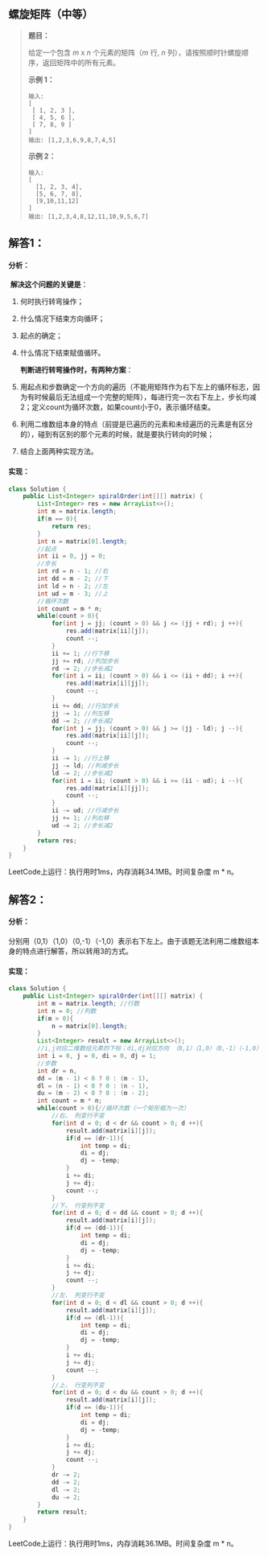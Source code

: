 ## 螺旋矩阵（中等）

> **题目：**
>
> 给定一个包含 *m* x *n* 个元素的矩阵（*m* 行, *n* 列），请按照顺时针螺旋顺序，返回矩阵中的所有元素。
>
> **示例 1：**
>
> ```
> 输入:
> [
>  [ 1, 2, 3 ],
>  [ 4, 5, 6 ],
>  [ 7, 8, 9 ]
> ]
> 输出: [1,2,3,6,9,8,7,4,5]
> ```
>
> **示例 2：**
>
> ```
> 输入:
> [
>   [1, 2, 3, 4],
>   [5, 6, 7, 8],
>   [9,10,11,12]
> ]
> 输出: [1,2,3,4,8,12,11,10,9,5,6,7]
> ```

## 解答1：

#### 分析：

​	**解决这个问题的关键是**：

1. 何时执行转弯操作；

2. 什么情况下结束方向循环；

3. 起点的确定；

4. 什么情况下结束赋值循环。

   **判断进行转弯操作时，有两种方案**：

1. 用起点和步数确定一个方向的遍历（不能用矩阵作为右下左上的循环标志，因为有时候最后无法组成一个完整的矩阵），每进行完一次右下左上，步长均减2；定义count为循环次数，如果count小于0，表示循环结束。
2. 利用二维数组本身的特点（前提是已遍历的元素和未经遍历的元素是有区分的），碰到有区别的那个元素的时候，就是要执行转向的时候；
3. 结合上面两种实现方法。

#### 实现：

```java
class Solution {
    public List<Integer> spiralOrder(int[][] matrix) {
        List<Integer> res = new ArrayList<>();
        int m = matrix.length;
        if(m == 0){
            return res;
        }
        int n = matrix[0].length;
        //起点
        int ii = 0, jj = 0;
        //步长
        int rd = n - 1; //右
        int dd = m - 2; //下
        int ld = n - 2; //左
        int ud = m - 3; //上
        //循环次数
        int count = m * n;
        while(count > 0){
            for(int j = jj; (count > 0) && j <= (jj + rd); j ++){
                res.add(matrix[ii][j]);
                count --;
            }
            ii += 1; //行下移
            jj += rd; //列加步长
            rd -= 2; //步长减2
            for(int i = ii; (count > 0) && i <= (ii + dd); i ++){
                res.add(matrix[i][jj]);
                count --;
            }
            ii += dd; //行加步长
            jj -= 1; //列左移
            dd -= 2; //步长减2
            for(int j = jj; (count > 0) && j >= (jj - ld); j --){
                res.add(matrix[ii][j]);
                count --;
            }
            ii -= 1; //行上移
            jj -= ld; //列减步长
            ld -= 2; //步长减2
            for(int i = ii; (count > 0) && i >= (ii - ud); i --){
                res.add(matrix[i][jj]);
                count --;
            }
            ii -= ud; //行减步长
            jj += 1; //列右移
            ud -= 2; //步长减2
        }
        return res;
    }
}
```

LeetCode上运行：执行用时1ms，内存消耗34.1MB。时间复杂度 m * n。

## 解答2：

#### 分析：

​	分别用（0,1）（1,0）（0,-1）（-1,0）表示右下左上。由于该题无法利用二维数组本身的特点进行解答，所以转用3的方式。

#### 实现：

```java
class Solution {
    public List<Integer> spiralOrder(int[][] matrix) {
        int m = matrix.length; //行数
        int n = 0; //列数
        if(m > 0){
            n = matrix[0].length; 
        }       
        List<Integer> result = new ArrayList<>();
        //i,j对应二维数组元素的下标；di,dj对应方向 （0,1）（1,0）（0,-1）（-1,0）
        int i = 0, j = 0, di = 0, dj = 1; 
        //步数
        int dr = n, 
        dd = (m - 1) < 0 ? 0 : (m - 1), 
        dl = (n - 1) < 0 ? 0 : (n - 1), 
        du = (m - 2) < 0 ? 0 : (m - 2);
        int count = m * n;
        while(count > 0){//循环次数（一个矩形框为一次）
            //右， 列变行不变
            for(int d = 0; d < dr && count > 0; d ++){
                result.add(matrix[i][j]);
                if(d == (dr-1)){
                    int temp = di;
                    di = dj;
                    dj = -temp;                  
                }
                i += di; 
                j += dj;
                count --;
            }
            //下， 行变列不变
            for(int d = 0; d < dd && count > 0; d ++){
                result.add(matrix[i][j]);
                if(d == (dd-1)){
                    int temp = di;
                    di = dj;
                    dj = -temp;                        
                }
                i += di; 
                j += dj;   
                count --;
            }
            //左， 列变行不变
            for(int d = 0; d < dl && count > 0; d ++){
                result.add(matrix[i][j]);
                if(d == (dl-1)){
                    int temp = di;
                    di = dj;
                    dj = -temp;                         
                } 
                i += di; 
                j += dj;
                count --;
            }
            //上， 行变列不变
            for(int d = 0; d < du && count > 0; d ++){
                result.add(matrix[i][j]);
                if(d == (du-1)){
                    int temp = di;
                    di = dj;
                    dj = -temp;                      
                }
                i += di; 
                j += dj;
                count --;
            }  
            dr -= 2;
            dd -= 2;
            dl -= 2;
            du -= 2;
        }
        return result;
    }
}
```

LeetCode上运行：执行用时1ms，内存消耗36.1MB。时间复杂度 m * n。